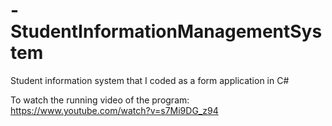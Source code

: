 # -StudentInformationManagementSystem
Student information system that I coded as a form application in C#

To watch the running video of the program: https://www.youtube.com/watch?v=s7Mi9DG_z94
